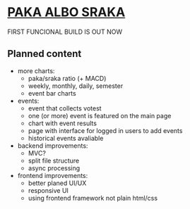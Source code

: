 # [PAKA ALBO SRAKA](https://pakaalbosraka.top)

FIRST FUNCIONAL BUILD IS OUT NOW
## Planned content

- more charts:
    - paka/sraka ratio (+ MACD)
    - weekly, monthly, daily, semester
    - event bar charts
- events:
    - event that collects votest
    - one (or more) event is featured on the main page
    - chart with event results
    - page with interface for logged in users to add events
    - historical events avaliable 
- backend improvements:
    - MVC?
    - split file structure
    - async processing
- frontend improvements:
    - better planed UI/UX
    - responsive UI
    - using frontend framework not plain html/css


